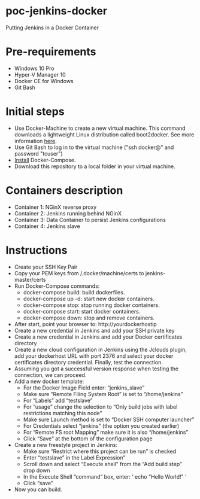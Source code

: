 # poc-jenkins-docker
Putting Jenkins in a Docker Container

# Pre-requirements
- Windows 10 Pro
- Hyper-V Manager 10
- Docker CE for Windows
- Git Bash

# Initial steps
- Use Docker-Machine to create a new virtual machine. This command downloads a lightweight Linux distribution called boot2docker. See more information [here](https://docs.docker.com/get-started/part4/#localwin).
- Use Git Bash to log in to the virtual machine ("ssh docker@<vm-ip-address>" and password "tcuser")
- [Install](https://github.com/docker/compose/releases) Docker-Compose.
- Download this repository to a local folder in your virtual machine.

# Containers description
- Container 1: NGinX reverse proxy
- Container 2: Jenkins running behind NGinX
- Container 3: Data Container to persist Jenkins configurations
- Container 4: Jenkins slave

# Instructions
- Create your SSH Key Pair
- Copy your PEM keys from /.docker/machine/certs to jenkins-master/certs
- Run Docker-Compose commands:
  - docker-compose build: build dockerfiles.
  - docker-compose up -d: start new docker containers.
  - docker-compose stop: stop running docker containers.
  - docker-compose start: start docker containers.
  - docker-compose down: stop and remove containers.
- After start, point your browser to: http://yourdockerhostip  
- Create a new credential in Jenkins and add your SSH private key
- Create a new credential in Jenkins and add your Docker certificates directory
- Create a new cloud configuration in Jenkins using the Jclouds plugin, add your dockerhost URL with port 2376 and select your docker certificates directory credential. Finally, test the connection.
- Assuming you got a successful version response when testing the connection, we can proceed.
- Add a new docker template: 
  - For the Docker Image Field enter: “jenkins_slave”
  - Make sure “Remote Filing System Root” is set to “/home/jenkins”
  - For “Labels” add “testslave”
  - For “usage” change the selection to “Only build jobs with label restrictions matching this node”
  - Make sure Launch method is set to “Docker SSH computer launcher”
  - For Credentials select “jenkins” (the option you created earlier)
  - For “Remote FS root Mapping” make sure it is also “/home/jenkins”
  - Click “Save” at the bottom of the configuration page
- Create a new freestyle project in Jenkins:
  - Make sure “Restrict where this project can be run” is checked
  - Enter “testslave” in the Label Expression”
  - Scroll down and select “Execute shell” from the “Add build step” drop down
  - In the Execute Shell “command” box, enter: ‘ echo "Hello World!" ’
  - Click “save”
- Now you can build.
